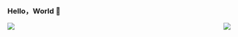### Hello，World 👋
<div>
	<img align="left" src="https://github-readme-stats.vercel.app/api/top-langs/?username=chengkenlee&amp;layout=compact" /> <img align="right" src="https://github-readme-stats.vercel.app/api?username=chengkenlee&show_icons=true&icon_color=CE1D2D&text_color=718096&bg_color=ffffff&hide_title=true" /> 
</div>
<div data-iframe-width="150" data-iframe-height="270" data-share-badge-id="71675ab2-4807-450c-81e6-1ecccb71a7b1" data-share-badge-host="https://www.credly.com"></div>
<script type="text/javascript" async src="cdn.credly.com/assets/utilities/embed.js"></script>
